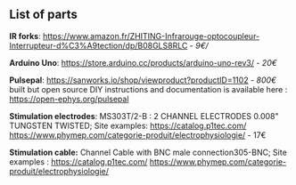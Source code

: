 ## List of parts
**IR forks**: https://www.amazon.fr/ZHITING-Infrarouge-optocoupleur-Interrupteur-d%C3%A9tection/dp/B08GLS8RLC - *9€/*

**Arduino Uno**: https://store.arduino.cc/products/arduino-uno-rev3/ - *20€*

**Pulsepal**: https://sanworks.io/shop/viewproduct?productID=1102 - *800€* built but open source DIY instructions and documentation is available here : https://open-ephys.org/pulsepal

**Stimulation electrodes**: MS303T/2-B : 2 CHANNEL ELECTRODES 0.008" TUNGSTEN TWISTED; Site examples: https://catalog.p1tec.com/ https://www.phymep.com/categorie-produit/electrophysiologie/ - 17€

**Stimulation cable:** Channel Cable with BNC male connection305-BNC; Site examples : https://catalog.p1tec.com/ https://www.phymep.com/categorie-produit/electrophysiologie/ 







